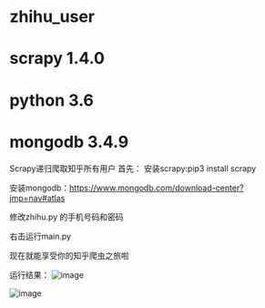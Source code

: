 # zhihu_user

# scrapy  1.4.0
# python  3.6
# mongodb   3.4.9

Scrapy递归爬取知乎所有用户
首先：
安装scrapy:pip3 install scrapy

安装mongodb：https://www.mongodb.com/download-center?jmp=nav#atlas

修改zhihu.py 的手机号码和密码

右击运行main.py


现在就能享受你的知乎爬虫之旅啦

运行结果：
![image](https://github.com/oldbig-carry/zhihu_user/blob/master/zhihu_user/picture/1.png)

![image](https://github.com/oldbig-carry/zhihu_user/blob/master/zhihu_user/picture/2.png)
